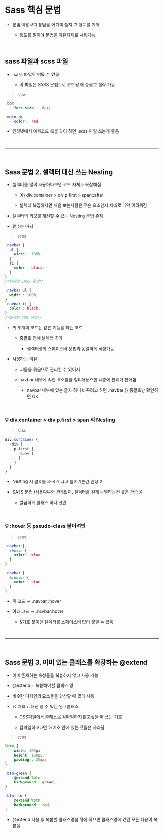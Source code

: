 # Sass 핵심 문법
- 문법 내용보다 문법을 어디에 쓸지 그 용도를 기억

    - 용도를 알아야 문법을 자유자재로 사용가능

 
<br>

 

sass 파일과 scss 파일
---
- .sass 파일도 만들 수 있음

    - 이 파일은 SASS 문법으로 코드짤 때 중괄호 생략 가능

> sass
```sass
.box 
    font-size : 16px;

.main-bg 
    color : red
```
- 인터넷에서 예제코드 복붙 많이 하면 .scss 파일 쓰는게 좋음


<br>

---

<br>
 

Sass 문법 2. 셀렉터 대신 쓰는 Nesting
---
- 셀렉터를 많이 사용하다보면 코드 자체가 복잡해짐

    - 예) div.container > div p.first > span::after

    - 셀렉터 복잡해지면 처음 보는사람은 무슨 요소인지 제대로 파악 어려워짐

- 셀렉터의 외모를 개선할 수 있는 Nesting 문법 존재

- 필수는 아님
 
> scss
```scss
.navbar {
  ul {
    width : 100%;
  }
  li {
    color : black;
  }
}
/*위에건 SASS 문법*/

.navbar ul { 
  width : 100%; 
}
.navbar li { 
  color : black; 
}
/*밑에건 CSS 문법*/
```
- 위 두개의 코드는 같은 기능을 하는 코드

    - 중괄호 안에 셀렉터 추가
    
        - 셀렉터상의 스페이스바 문법과 동일하게 작성가능

- 사용하는 이유

    - UI들을 묶음으로 관리할 수 있어서

    - navbar 내부에 속한 요소들을 정리해놓으면 나중에 관리가 편해짐

        - navbar 내부에 있는 글자 하나 바꾸려고 하면 .navbar {} 중괄호만 확인하면 OK

<br>

### 💡 div.container > div p.first > span 의 Nesting

> scss
```scss
div.container {
  >div {
    p.first {
      >span {
      }
    }
  }
}
```
- Nesting 시 괄호를 3~4개 타고 들어가는건 권장 X

- SASS 문법 t사용여부와 관계없이, 셀렉터를 길게 나열하는건 좋은 관습 X

    - 깔끔하게 클래스 하나 선언

<br>

 

### 💡 :hover 등 pseudo-class 붙이려면

> scss
```scss 
.navbar {
  :hover {
    color : blue;
  }
}

.navbar {
  &:hover {
    color : blue;
  }
}
```
- 위 코드 ⇒ .navbar :hover

- 아래 코드 ⇒ .navbar:hover

    - &기호 붙이면 셀렉터를 스페이스바 없이 붙알 수 있음


<br>

---

<br>
 

Sass 문법 3. 이미 있는 클래스를 확장하는 @extend 
---
- 이미 존재하는 속성들을 복붙하지 않고 사용 가능

- @extend + 복붙해야할 클래스 명

- 비슷한 디자인의 요소들을 양산할 때 많이 사용

- % 기호 : .대신 쓸 수 있는 임시클래스

    - CSS파일에서 클래스로 컴파일하지 않고싶을 때 쓰는 기호

    - 컴파일하고나면 %기호 안에 있는 것들은 사라짐

> scss
```scss
%btn {
    width: 100px;
    height: 100px;
    padding : 20px;
}

.btn-green {
    @extend %btn;
    background : green;
}

.btn-red {
    @extend %btn;
    background : red;
}
```
- @extend 사용 후 복붙할 클래스명을 뒤에 적으면 클래스명에 있던 모든 내용이 복붙됨

 

<br>
 

 

 

 